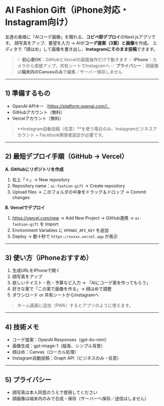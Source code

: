 # AI Fashion Gift（iPhone対応・Instagram向け）


友達の奥様に「AIコーデ画像」を贈れる、**コピペ即デプロイ**のNext.jsアプリです。
顔写真をアップ、要望を入力 → AIが**コーデ提案（3案）**と**画像**を作成。
エディタで「顔はめ」して画像を書き出し、**Instagramにそのまま投稿**できます。


> ✅ **初心者OK**：GitHubとVercelの画面操作だけで動きます
> ✅ **iPhone**：カメラから直接アップ、共有シートでInstagramへ
> ✅ **プライバシー**：顔画像は**端末内のCanvasのみ**で編集／サーバー保存しません


---


## 1) 準備するもの
- OpenAI APIキー（https://platform.openai.com/）
- GitHubアカウント（無料）
- Vercelアカウント（無料）


> **Instagram自動投稿（任意）**を使う場合のみ、Instagramビジネスアカウント + Facebook開発者設定が必要です。


---


## 2) 最短デプロイ手順（GitHub → Vercel）


**A. GitHubにリポジトリを作成**
1. 右上「＋」→ New repository
2. Repository name：`ai-fashion-gift` → Create repository
3. Upload files → このフォルダの中身をドラッグ＆ドロップ → Commit changes


**B. Vercelでデプロイ**
1. https://vercel.com/new → Add New Project → GitHub連携 → `ai-fashion-gift` を Import
2. Environment Variables に `OPENAI_API_KEY` を追加
3. Deploy → 数十秒で `https://xxxxx.vercel.app` が表示


---


## 3) 使い方（iPhoneおすすめ）
1. 生成URLをiPhoneで開く
2. 顔写真をアップ
3. 欲しいテイスト・色・予算など入力 → 「AIにコーデ案を作ってもらう」
4. 好きな案で「この案で画像を作る」→ 顔はめで調整
5. ダウンロード or 共有シートからInstagramへ


> ホーム画面に追加（PWA）するとアプリのように使えます。


---


## 4) 技術メモ
- コーデ提案：OpenAI Responses（gpt-4o-mini）
- 画像生成：gpt-image-1（縦長、シンプル背景）
- 顔はめ：Canvas（ローカル処理）
- Instagram自動投稿：Graph API（ビジネスのみ・任意）


---


## 5) プライバシー
- 顔写真は本人同意のうえで使用してください
- 顔画像は端末内のみで合成・保存（サーバーへ保存／送信はしません）
